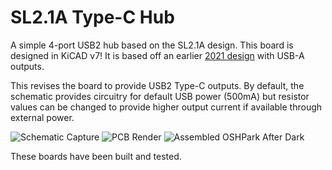 # SL2.1A Type-C Hub
A simple 4-port USB2 hub based on the SL2.1A design.
This board is designed in KiCAD v7! It is based off an earlier [2021 design](https://github.com/Hugoyhu/Hack-Club-Zephyr-USB-Hub) with USB-A outputs. 

This revises the board to provide USB2 Type-C outputs. By default, the schematic provides circuitry for default USB power (500mA) but resistor values can be changed to provide higher output current if available through external power. 

![Schematic Capture](https://github.com/user-attachments/assets/9b96c01c-04fd-4cc7-96c4-e32504d58da7)
![PCB Render](https://cloud-c7is38gls-hack-club-bot.vercel.app/0screenshot_2023-11-02_at_2.20.38_pm.png)
![Assembled OSHPark After Dark](https://www.hugohu.me/media/USBHub.jpg)

These boards have been built and tested.
